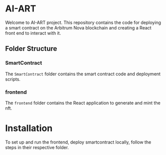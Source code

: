 # AI-ART

Welcome to AI-ART project. This repository contains the code for deploying a smart contract on the Arbitrum Nova blockchain and creating a React front end to interact with it.

## Folder Structure

### SmartContract

The `SmartContract` folder contains the smart contract code and deployment scripts.


### frontend

The `frontend` folder contains the React application to generate and mint the nft.


# Installation
To set up and run the frontend, deploy smartcontract locally, follow the steps in their respective folder.